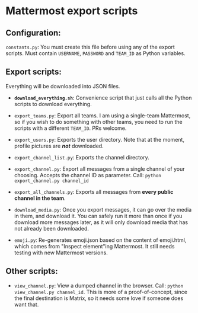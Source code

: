 # Mattermost export scripts

## Configuration:

`constants.py`: You must create this file before using any of the export scripts. Must contain `USERNAME`, `PASSWORD` and `TEAM_ID` as Python variables.

## Export scripts:

Everything will be downloaded into JSON files.

 * **`download_everything.sh`**: Convenience script that just calls all the Python scripts to download everything.

 * `export_teams.py`: Export all teams. I am using a single-team Mattermost, so if you wish to do something with other teams, you need to run the scripts with a different `TEAM_ID`. PRs welcome.

 * `export_users.py`: Exports the user directory. Note that at the moment, profile pictures are ***not*** downloaded.

 * `export_channel_list.py`: Exports the channel directory.

 * `export_channel.py`: Export all messages from a single channel of your choosing. Accepts the channel ID as parameter. Call: `python export_channel.py channel_id`

 * `export_all_channels.py`: Exports all messages from **every public channel in the team**.

 * `download_media.py`: Once you export messages, it can go over the media in them, and download it. You can safely run it more than once if you download more messages later, as it will only download media that has not already been downloaded.

 * `emoji.py`: Re-generates emoji.json based on the content of emoji.html, which comes from "Inspect element"ing Mattermost. It still needs testing with new Mattermost versions.

## Other scripts:
 
 * `view_channel.py`: View a dumped channel in the browser. Call: `python view_channel.py channel_id`. This is more of a proof-of-concept, since the final destination is Matrix, so it needs some love if someone does want that.
